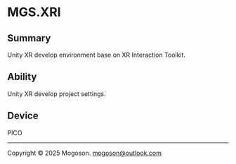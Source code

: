 # MGS.XRI

## Summary

Unity XR develop environment base on XR Interaction Toolkit.

## Ability

Unity XR develop project settings.

## Device

PICO

---

Copyright © 2025 Mogoson.	mogoson@outlook.com
